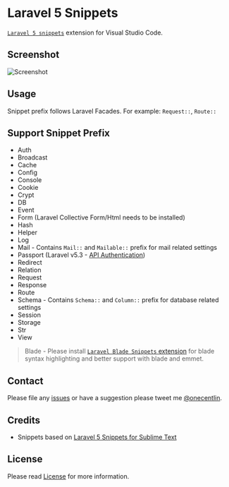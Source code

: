 # Laravel 5 Snippets

[`Laravel 5 snippets`](https://marketplace.visualstudio.com/items?itemName=onecentlin.laravel5-snippets) extension for Visual Studio Code.

## Screenshot

![Screenshot](https://github.com/onecentlin/laravel5-snippets-vscode/raw/master/images/screenshot.gif)

## Usage

Snippet prefix follows Laravel Facades. For example: `Request::`, `Route::`

## Support Snippet Prefix

* Auth
* Broadcast
* Cache
* Config
* Console
* Cookie
* Crypt
* DB
* Event
* Form (Laravel Collective Form/Html needs to be installed)
* Hash
* Helper
* Log
* Mail - Contains `Mail::` and `Mailable::` prefix for mail related settings
* Passport (Laravel v5.3 - [API Authentication](https://laravel.com/docs/5.3/passport))
* Redirect
* Relation
* Request
* Response
* Route
* Schema - Contains `Schema::` and `Column::` prefix for database related settings
* Session
* Storage
* Str
* View

> Blade - Please install [`Laravel Blade Snippets` extension](https://marketplace.visualstudio.com/items?itemName=onecentlin.laravel-blade) for blade syntax highlighting and better support with blade and emmet.

## Contact

Please file any [issues](https://github.com/onecentlin/laravel5-snippets-vscode/issues) or have a suggestion please tweet me [@onecentlin](https://twitter.com/onecentlin).

## Credits

* Snippets based on [Laravel 5 Snippets for Sublime Text](https://github.com/Lykegenes/laravel-5-snippets)

## License

Please read [License](https://github.com/onecentlin/laravel5-snippets-vscode/blob/master/LICENSE.md) for more information.